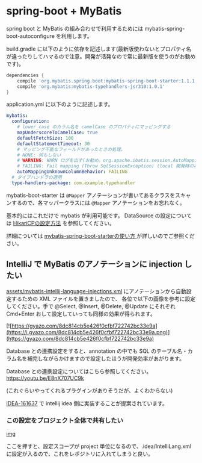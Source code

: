 # spring-boot + MyBatis

spring boot と MyBatis の組み合わせで利用するためには mybatis-spring-boot-autoconfigure を利用します。

build.gradle に以下のように依存を記述します(最新版使わないとプロパティ名が違ったりしてハマるので注意。開発が活発なので常に最新版を使うのがお勧めです)。

```groovy
dependencies {
    compile 'org.mybatis.spring.boot:mybatis-spring-boot-starter:1.1.1'
    compile 'org.mybatis:mybatis-typehandlers-jsr310:1.0.1'
}
```

application.yml に以下のように記述します。

```yaml
mybatis:
  configuration:
    # lower_case のカラム名を camelCase のプロパティにマッピングする
    mapUnderscoreToCamelCase: true
    defaultFetchSize: 100
    defaultStatementTimeout: 30
    # マッピング不能なフィールドがあったときの処理。
    # NONE: 何もしない
    # WARNING: WARN ログを出す(お勧め。org.apache.ibatis.session.AutoMappingUnknownColumnBehavior で WARN です)
    # FAILING: Fail mapping (Throw SqlSessionException) (local 開発時のみオンにすると良いでしょう)
    autoMappingUnknownColumnBehavior: FAILING    
  # タイプハンドラの適用
  type-handlers-package: com.example.typehandler
```

mybatis-boot-starter は `@Mapper` アノテーションが書いてあるクラスをスキャンするので、各マッパークラスには `@Mapper` アノテーションをお忘れなく。

基本的にはこれだけで mybatis が利用可能です。
DataSource の設定については [HikariCPの設定方法](https://github.com/tokuhirom/java-handbook/blob/master/spring/hikaricp.md) を参照してください。

詳細については [mybatis-spring-boot-starterの使い方
](http://qiita.com/kazuki43zoo/items/ea79e206d7c2e990e478#mapper%E3%82%A4%E3%83%B3%E3%82%BF%E3%83%95%E3%82%A7%E3%83%BC%E3%82%B9%E3%81%AE%E3%82%B9%E3%82%AD%E3%83%A3%E3%83%B3%E3%81%AE%E4%BB%95%E7%B5%84%E3%81%BF) が詳しいのでご参照ください。

## IntelliJ で MyBatis のアノテーションに injection したい

[assets/mybatis-intellij-language-injections.xml]() にアノテーションから自動設定するための XML ファイルを置きましたので、
各位で以下の画像を参考に設定してください。手で @Select, @Insert, @Delete, @Update にそれぞれ Cmd+Enter おして設定していっても同様の効果が得られます。

[![https://gyazo.com/8dc814cb5e426f0cfbf722742bc33e9a](https://i.gyazo.com/8dc814cb5e426f0cfbf722742bc33e9a.png)](https://gyazo.com/8dc814cb5e426f0cfbf722742bc33e9a)

Database との連携設定をすると、annotation の中でも SQL のテーブル名・カラム名を補完しながらかけますので設定したほうが開発効率があがります。

Database との連携設定についてはこちら参照してください。
https://youtu.be/E8nX707UC9k

(これぐらいやってくれるプラグインがありそうだが、よくわからない)

[IDEA-161637](https://youtrack.jetbrains.com/issue/IDEA-161637) で intellij idea 側に実装することが提案されています。

### この設定をプロジェクト全体で共有したい

[img](https://user-images.githubusercontent.com/21084/73325244-2106b400-4291-11ea-8600-abf653dd46be.png)

ここを押すと、設定スコープが project 単位になるので、.idea/IntelliLang.xml に設定が入るので、これをレポジトリに入れてしまうと良い。
